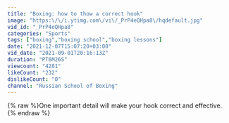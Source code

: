 ```yaml
---
title: "Boxing: how to thow a correct hook"
image: "https:\/\/i.ytimg.com\/vi\/_PrP4eQHpa8\/hqdefault.jpg"
vid_id: "_PrP4eQHpa8"
categories: "Sports"
tags: ["boxing","boxing school","boxing lessons"]
date: "2021-12-07T15:07:20+03:00"
vid_date: "2021-09-01T20:16:13Z"
duration: "PT6M26S"
viewcount: "4281"
likeCount: "232"
dislikeCount: "0"
channel: "Russian School of Boxing"
---
```

{% raw %}One important detail will make your hook correct and effective.{% endraw %}
